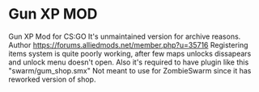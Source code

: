 # Gun XP MOD
Gun XP Mod for CS:GO
It's unmaintained version for archive reasons. Author https://forums.alliedmods.net/member.php?u=35716
Registering items system is quite poorly working, after few maps unlocks dissapears and unlock menu doesn't open.
Also it's required to have plugin like this "swarm/gum_shop.smx"
Not meant to use for ZombieSwarm since it has reworked version of shop.

